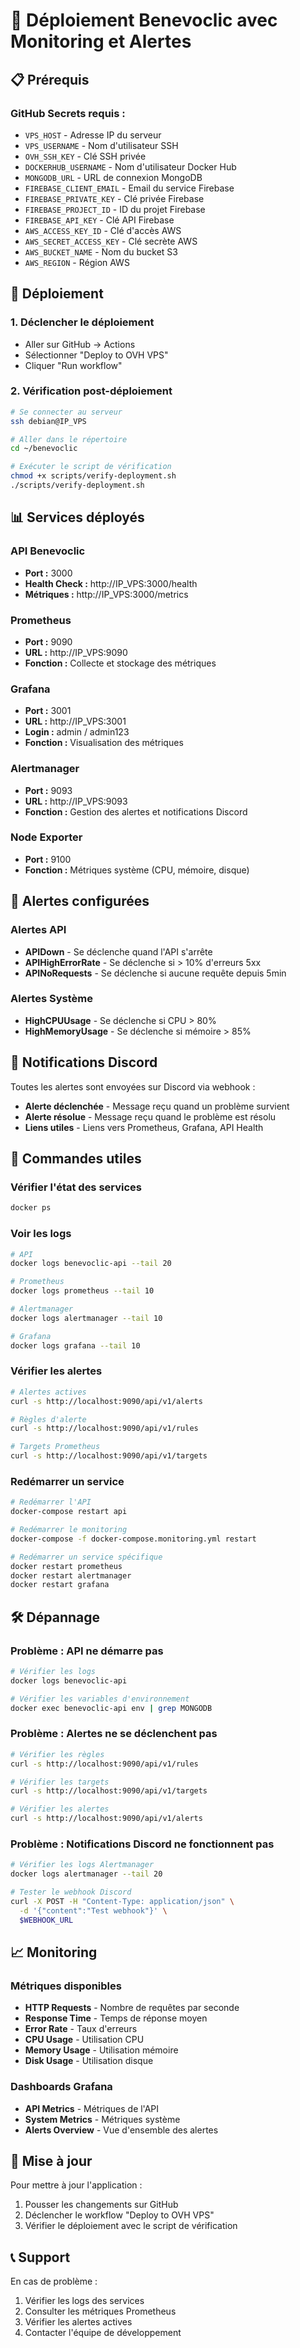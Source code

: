 # 🚀 Déploiement Benevoclic avec Monitoring et Alertes

## 📋 Prérequis

### GitHub Secrets requis :
- `VPS_HOST` - Adresse IP du serveur
- `VPS_USERNAME` - Nom d'utilisateur SSH
- `OVH_SSH_KEY` - Clé SSH privée
- `DOCKERHUB_USERNAME` - Nom d'utilisateur Docker Hub
- `MONGODB_URL` - URL de connexion MongoDB
- `FIREBASE_CLIENT_EMAIL` - Email du service Firebase
- `FIREBASE_PRIVATE_KEY` - Clé privée Firebase
- `FIREBASE_PROJECT_ID` - ID du projet Firebase
- `FIREBASE_API_KEY` - Clé API Firebase
- `AWS_ACCESS_KEY_ID` - Clé d'accès AWS
- `AWS_SECRET_ACCESS_KEY` - Clé secrète AWS
- `AWS_BUCKET_NAME` - Nom du bucket S3
- `AWS_REGION` - Région AWS

## 🚀 Déploiement

### 1. Déclencher le déploiement
- Aller sur GitHub → Actions
- Sélectionner "Deploy to OVH VPS"
- Cliquer "Run workflow"

### 2. Vérification post-déploiement
```bash
# Se connecter au serveur
ssh debian@IP_VPS

# Aller dans le répertoire
cd ~/benevoclic

# Exécuter le script de vérification
chmod +x scripts/verify-deployment.sh
./scripts/verify-deployment.sh
```

## 📊 Services déployés

### API Benevoclic
- **Port :** 3000
- **Health Check :** http://IP_VPS:3000/health
- **Métriques :** http://IP_VPS:3000/metrics

### Prometheus
- **Port :** 9090
- **URL :** http://IP_VPS:9090
- **Fonction :** Collecte et stockage des métriques

### Grafana
- **Port :** 3001
- **URL :** http://IP_VPS:3001
- **Login :** admin / admin123
- **Fonction :** Visualisation des métriques

### Alertmanager
- **Port :** 9093
- **URL :** http://IP_VPS:9093
- **Fonction :** Gestion des alertes et notifications Discord

### Node Exporter
- **Port :** 9100
- **Fonction :** Métriques système (CPU, mémoire, disque)

## 🚨 Alertes configurées

### Alertes API
- **APIDown** - Se déclenche quand l'API s'arrête
- **APIHighErrorRate** - Se déclenche si > 10% d'erreurs 5xx
- **APINoRequests** - Se déclenche si aucune requête depuis 5min

### Alertes Système
- **HighCPUUsage** - Se déclenche si CPU > 80%
- **HighMemoryUsage** - Se déclenche si mémoire > 85%

## 📱 Notifications Discord

Toutes les alertes sont envoyées sur Discord via webhook :
- **Alerte déclenchée** - Message reçu quand un problème survient
- **Alerte résolue** - Message reçu quand le problème est résolu
- **Liens utiles** - Liens vers Prometheus, Grafana, API Health

## 🔧 Commandes utiles

### Vérifier l'état des services
```bash
docker ps
```

### Voir les logs
```bash
# API
docker logs benevoclic-api --tail 20

# Prometheus
docker logs prometheus --tail 10

# Alertmanager
docker logs alertmanager --tail 10

# Grafana
docker logs grafana --tail 10
```

### Vérifier les alertes
```bash
# Alertes actives
curl -s http://localhost:9090/api/v1/alerts

# Règles d'alerte
curl -s http://localhost:9090/api/v1/rules

# Targets Prometheus
curl -s http://localhost:9090/api/v1/targets
```

### Redémarrer un service
```bash
# Redémarrer l'API
docker-compose restart api

# Redémarrer le monitoring
docker-compose -f docker-compose.monitoring.yml restart

# Redémarrer un service spécifique
docker restart prometheus
docker restart alertmanager
docker restart grafana
```

## 🛠️ Dépannage

### Problème : API ne démarre pas
```bash
# Vérifier les logs
docker logs benevoclic-api

# Vérifier les variables d'environnement
docker exec benevoclic-api env | grep MONGODB
```

### Problème : Alertes ne se déclenchent pas
```bash
# Vérifier les règles
curl -s http://localhost:9090/api/v1/rules

# Vérifier les targets
curl -s http://localhost:9090/api/v1/targets

# Vérifier les alertes
curl -s http://localhost:9090/api/v1/alerts
```

### Problème : Notifications Discord ne fonctionnent pas
```bash
# Vérifier les logs Alertmanager
docker logs alertmanager --tail 20

# Tester le webhook Discord
curl -X POST -H "Content-Type: application/json" \
  -d '{"content":"Test webhook"}' \
  $WEBHOOK_URL
```

## 📈 Monitoring

### Métriques disponibles
- **HTTP Requests** - Nombre de requêtes par seconde
- **Response Time** - Temps de réponse moyen
- **Error Rate** - Taux d'erreurs
- **CPU Usage** - Utilisation CPU
- **Memory Usage** - Utilisation mémoire
- **Disk Usage** - Utilisation disque

### Dashboards Grafana
- **API Metrics** - Métriques de l'API
- **System Metrics** - Métriques système
- **Alerts Overview** - Vue d'ensemble des alertes

## 🔄 Mise à jour

Pour mettre à jour l'application :
1. Pousser les changements sur GitHub
2. Déclencher le workflow "Deploy to OVH VPS"
3. Vérifier le déploiement avec le script de vérification

## 📞 Support

En cas de problème :
1. Vérifier les logs des services
2. Consulter les métriques Prometheus
3. Vérifier les alertes actives
4. Contacter l'équipe de développement 